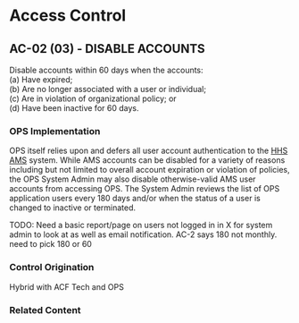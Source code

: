 # Access Control
## AC-02 (03) - DISABLE ACCOUNTS

Disable accounts within 60 days when the accounts:<br />
(a) Have expired;<br />
(b) Are no longer associated with a user or individual;<br />
(c) Are in violation of organizational policy; or<br />
(d) Have been inactive for 60 days.

### OPS Implementation

OPS itself relies upon and defers all user account authentication to the [HHS AMS](https://ams.hhs.gov/) system. While AMS accounts can be disabled for a variety of reasons including but not limited to overall account expiration or violation of policies, the OPS System Admin may also disable otherwise-valid AMS user accounts from accessing OPS. The System Admin reviews the list of OPS application users every 180 days and/or when the status of a user is changed to inactive or terminated.

TODO: Need a basic report/page on users not logged in in X for system admin to look at as well as email notification.  AC-2 says 180 not monthly. need to pick 180 or 60

### Control Origination

Hybrid with ACF Tech and OPS

### Related Content
